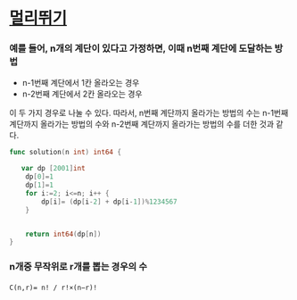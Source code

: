 # [멀리뛰기](https://school.programmers.co.kr/learn/courses/30/lessons/12914)

### 예를 들어, n개의 계단이 있다고 가정하면, 이때 n번째 계단에 도달하는 방법
* n-1번째 계단에서 1칸 올라오는 경우
* n-2번째 계단에서 2칸 올라오는 경우

이 두 가지 경우로 나눌 수 있다. 따라서, n번째 계단까지 올라가는 방법의 수는 n-1번째 계단까지 올라가는 방법의 수와 n-2번째 계단까지 올라가는 방법의 수를 더한 것과 같다.

```go
func solution(n int) int64 {

   var dp [2001]int
    dp[0]=1
    dp[1]=1
    for i:=2; i<=n; i++ {
        dp[i]= (dp[i-2] + dp[i-1])%1234567
    }


    return int64(dp[n])
}
```

### n개중 무작위로 r개를 뽑는 경우의 수   
`C(n,r)= n! / r!×(n−r)!`
​
